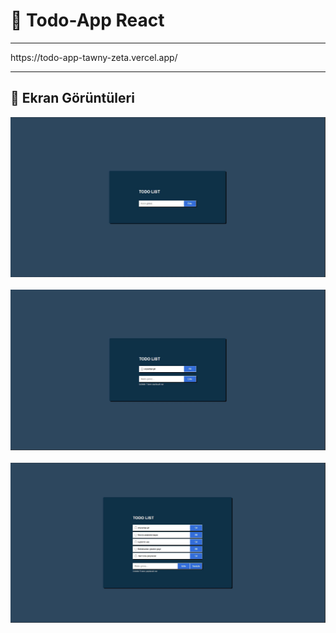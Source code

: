 # 📖 Todo-App React

<hr>
https://todo-app-tawny-zeta.vercel.app/
<hr>

## 📸 Ekran Görüntüleri

![1](/public/1.JPG)
&nbsp;&nbsp;
![2](/public/2.JPG)
&nbsp;&nbsp;
![3](/public/3.JPG)
